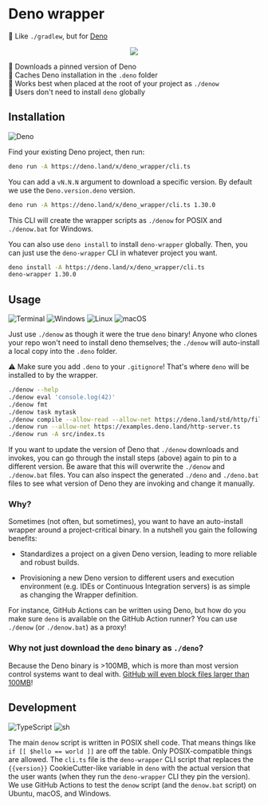 # Deno wrapper

🦕 Like `./gradlew`, but for [Deno]

<div align="center">

![](https://user-images.githubusercontent.com/61068799/238832067-0b3bcb1f-e52e-4fdf-b037-c8001f6e00c2.png)

</div>

🦕 Downloads a pinned version of Deno \
📂 Caches Deno installation in the `.deno` folder \
🌟 Works best when placed at the root of your project as `./denow` \
👤 Users don't need to install `deno` globally

## Installation

![Deno](https://img.shields.io/static/v1?style=for-the-badge&message=Deno&color=000000&logo=Deno&logoColor=FFFFFF&label=)

Find your existing Deno project, then run:

```sh
deno run -A https://deno.land/x/deno_wrapper/cli.ts
```

You can add a `vN.N.N` argument to download a specific version. By default we
use the `Deno.version.deno` version.

```sh
deno run -A https://deno.land/x/deno_wrapper/cli.ts 1.30.0
```

This CLI will create the wrapper scripts as `./denow` for POSIX and
`./denow.bat` for Windows.

You can also use `deno install` to install `deno-wrapper` globally. Then, you
can just use the `deno-wrapper` CLI in whatever project you want.

```sh
deno install -A https://deno.land/x/deno_wrapper/cli.ts
deno-wrapper 1.30.0
```

## Usage

![Terminal](https://img.shields.io/static/v1?style=for-the-badge&message=Terminal&color=4D4D4D&logo=Windows+Terminal&logoColor=FFFFFF&label=)
![Windows](https://img.shields.io/static/v1?style=for-the-badge&message=Windows&color=0078D6&logo=Windows&logoColor=FFFFFF&label=)
![Linux](https://img.shields.io/static/v1?style=for-the-badge&message=Linux&color=222222&logo=Linux&logoColor=FCC624&label=)
![macOS](https://img.shields.io/static/v1?style=for-the-badge&message=macOS&color=000000&logo=macOS&logoColor=FFFFFF&label=)

Just use `./denow` as though it were the true `deno` binary! Anyone who clones
your repo won't need to install deno themselves; the `./denow` will auto-install
a local copy into the `.deno` folder.

⚠️ Make sure you add `.deno` to your `.gitignore`! That's where `deno` will be
installed to by the wrapper.

```sh
./denow --help
./denow eval 'console.log(42)'
./denow fmt
./denow task mytask
./denow compile --allow-read --allow-net https://deno.land/std/http/file_server.ts
./denow run --allow-net https://examples.deno.land/http-server.ts
./denow run -A src/index.ts
```

If you want to update the version of Deno that `./denow` downloads and invokes,
you can go through the install steps (above) again to pin to a different
version. Be aware that this will overwrite the `./denow` and `./denow.bat`
files. You can also inspect the generated `./deno` and `./deno.bat` files to see
what version of Deno they are invoking and change it manually.

### Why?

Sometimes (not often, but sometimes), you want to have an auto-install wrapper
around a project-critical binary. In a nutshell you gain the following benefits:

- Standardizes a project on a given Deno version, leading to more reliable and
  robust builds.

- Provisioning a new Deno version to different users and execution environment
  (e.g. IDEs or Continuous Integration servers) is as simple as changing the
  Wrapper definition.

For instance, GitHub Actions can be written using Deno, but how do you make sure
`deno` is available on the GitHub Action runner? You can use `./denow` (or
`./denow.bat`) as a proxy!

### Why not just download the `deno` binary as `./deno`?

Because the Deno binary is >100MB, which is more than most version control
systems want to deal with. [GitHub will even block files larger than 100MB]!

## Development

![TypeScript](https://img.shields.io/static/v1?style=for-the-badge&message=TypeScript&color=3178C6&logo=TypeScript&logoColor=FFFFFF&label=)
![sh](https://img.shields.io/static/v1?style=for-the-badge&message=sh&color=4EAA25&logo=GNU+Bash&logoColor=FFFFFF&label=)

The main `denow` script is written in POSIX shell code. That means things like
`if [[ $hello == world ]]` are off the table. Only POSIX-compatible things are
allowed. The `cli.ts` file is the `deno-wrapper` CLI script that replaces the
`{{version}}` CookieCutter-like variable in `deno` with the actual version that
the user wants (when they run the `deno-wrapper` CLI they pin the version). We
use GitHub Actions to test the `denow` script (and the `denow.bat` script) on
Ubuntu, macOS, and Windows.

<!-- prettier-ignore-start -->
[Deno]: https://deno.com/runtime
[github will even block files larger than 100mb]: https://docs.github.com/en/repositories/working-with-files/managing-large-files/about-large-files-on-github
<!-- prettier-ignore-end -->
